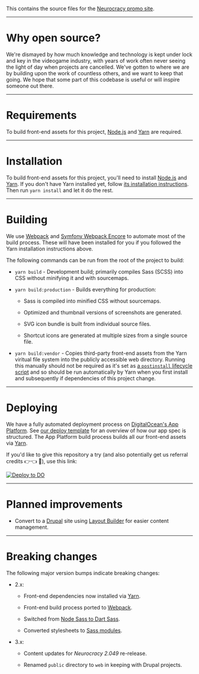This contains the source files for the [Neurocracy promo site](https://neurocracy.site/).

----

# Why open source?

We're dismayed by how much knowledge and technology is kept under lock and key
in the videogame industry, with years of work often never seeing the light of
day when projects are cancelled. We've gotten to where we are by building upon
the work of countless others, and we want to keep that going. We hope that some
part of this codebase is useful or will inspire someone out there.

----

# Requirements

To build front-end assets for this project, [Node.js](https://nodejs.org/) and
[Yarn](https://yarnpkg.com/) are required.

-----------------

# Installation

To build front-end assets for this project, you'll need to install
[Node.js](https://nodejs.org/) and [Yarn](https://yarnpkg.com/). If you don't
have Yarn installed yet, follow [its installation
instructions](https://yarnpkg.com/getting-started/install). Then run `yarn
install` and let it do the rest.

-----------------

# Building

We use [Webpack](https://webpack.js.org/) and [Symfony Webpack
Encore](https://symfony.com/doc/current/frontend.html) to automate most of the
build process. These will have been installed for you if you followed the Yarn
installation instructions above.

The following commands can be run from the root of the project to build:

* `yarn build` - Development build; primarily compiles Sass (SCSS) into CSS without minifying it and with sourcemaps.

* `yarn build:production` - Builds everything for production:

  * Sass is compiled into minified CSS without sourcemaps.

  * Optimized and thumbnail versions of screenshots are generated.

  * SVG icon bundle is built from individual source files.

  * Shortcut icons are generated at multiple sizes from a single source file.

* `yarn build:vendor` - Copies third-party front-end assets from the Yarn viritual file system into the publicly accessible web directory. Running this manually should not be required as it's set as [a `postinstall` lifecycle script](https://yarnpkg.com/advanced/lifecycle-scripts) and so should be run automatically by Yarn when you first install and subsequently if dependencies of this project change.

-----------------

# Deploying

We have a fully automated deployment process on [DigitalOcean's App
Platform](https://docs.digitalocean.com/products/app-platform/). See [our deploy
template](../.do/deploy.template.yaml) for an overview of how our app spec is
structured. The App Platform build process builds all our front-end assets via
[Yarn](https://yarnpkg.com/).

If you'd like to give this repository a try (and also potentially get us
referral credits 👉👈 🥺), use this link:

[![Deploy to DO](https://www.deploytodo.com/do-btn-blue.svg)](https://cloud.digitalocean.com/apps/new?repo=https://gitlab.com/neurocracy/promo/tree/3.x&refcode=44bfd65c116f)

-----------------

# Planned improvements

* Convert to a [Drupal](https://www.drupal.org/) site using [Layout Builder](https://www.drupal.org/docs/8/core/modules/layout-builder) for easier content management.

-----------------

# Breaking changes

The following major version bumps indicate breaking changes:

* 2.x:

  * Front-end dependencies now installed via [Yarn](https://yarnpkg.com/).

  * Front-end build process ported to [Webpack](https://webpack.js.org/).

  * Switched from [Node Sass to Dart Sass](https://sass-lang.com/blog/libsass-is-deprecated).

  * Converted stylesheets to [Sass modules](https://sass-lang.com/documentation/modules).

* 3.x:

  * Content updates for *Neurocracy 2.049* re-release.

  * Renamed `public` directory to `web` in keeping with Drupal projects.

